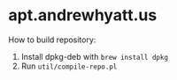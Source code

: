 # apt.andrewhyatt.us
How to build repository:

1. Install dpkg-deb with `brew install dpkg`
2. Run `util/compile-repo.pl`
